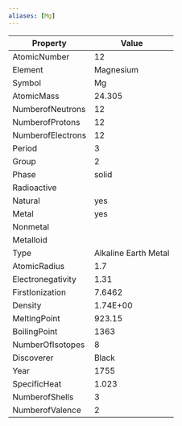 ```yaml
---
aliases: [Mg]
---
```


| Property          | Value                |
| ----------------- | -------------------- |
| AtomicNumber      | 12                   |
| Element           | Magnesium            |
| Symbol            | Mg                   |
| AtomicMass        | 24.305               |
| NumberofNeutrons  | 12                   |
| NumberofProtons   | 12                   |
| NumberofElectrons | 12                   |
| Period            | 3                    |
| Group             | 2                    |
| Phase             | solid                |
| Radioactive       |                      |
| Natural           | yes                  |
| Metal             | yes                  |
| Nonmetal          |                      |
| Metalloid         |                      |
| Type              | Alkaline Earth Metal |
| AtomicRadius      | 1.7                  |
| Electronegativity | 1.31                 |
| FirstIonization   | 7.6462               |
| Density           | 1.74E+00             |
| MeltingPoint      | 923.15               |
| BoilingPoint      | 1363                 |
| NumberOfIsotopes  | 8                    |
| Discoverer        | Black                |
| Year              | 1755                 |
| SpecificHeat      | 1.023                |
| NumberofShells    | 3                    |
| NumberofValence   | 2                    |
